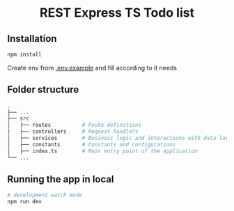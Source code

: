 <h1 align="center">REST Express TS Todo list</h1>

## Installation

```bash
npm install
```

Create env from [.env.example](https://github.com/chamara-madhu/rest-express-ts-todolist/blob/main/.env.example) and fill according to it needs

## Folder structure

```bash
.
├── ...
├── src
│   ├── routes          # Route definitions
│   ├── controllers     # Request handlers
│   ├── services        # Business logic and interactions with data layer
│   ├── constants       # Constants and configurations
│   ├── index.ts        # Main entry point of the application
└── ...
```

## Running the app in local

```bash
# development watch mode
npm run dev
```
